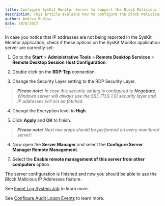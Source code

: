 ```yaml
---
title: Configure SysKit Monitor Server to support the Block Malicious IP Addresses feature
description: This article explains how to configure the Block Malicious IP Addresses features in SysKit Monitor.
author: Andrea Budisa
date: 30/6/2017
---
```

In case you notice that IP addresses are not being reported in the SysKit Monitor application, check if these options on the SysKit Monitor application server are correctly set:

1. Go to the **Start** > **Administrative Tools** > **Remote Desktop Services** > **Remote Desktop Session Host Configuration**.

1. Double click on the **RDP-Tcp** connection.

1. Change the Security Layer setting to the RDP Security Layer.
>_**Please note!**_ *In case this security setting is configured to **Negotiate**, Windows server will always use the SSL (TLS 1.0) security layer and IP addresses will not be fetched.*

4. Change the Encryption level to **High**.

1. Click **Apply** and **OK** to finish.
>_**Please note!**_ *Next two steps should be performed on every monitored server!*

6. Now open the **Server Manager** and select the **Configure Server Manager Remote Management**.

1. Select the **Enable remote management of this server from other computers** option.

The server configuration is finished and now you should be able to use the Block Malicious IP Addresses feature.

See [Event Log System Job](#internal/get-to-know-syskit-monitor/backstage-screen/configuration/options#extract-event-log) to learn more.

See [Configure Audit Logon Events](#internal/how-to/audit-events/configure-audit-logon-events) to learn more.